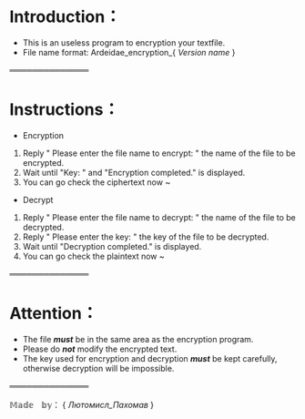 # Introduction：

- This is an useless program to encryption your textfile.
- File name format:    Ardeidae_encryption_{ _Version name_ }

══════════════

# Instructions：

- Encryption

 1. Reply " Please enter the file name to encrypt: " the name of the file to be encrypted.
 2. Wait until "Key: " and "Encryption completed." is displayed.
 3. You can go check the ciphertext now ~

- Decrypt

 1. Reply " Please enter the file name to decrypt: " the name of the file to be decrypted.
 2. Reply " Please enter the key: " the key of the file to be decrypted.
 3. Wait until "Decryption completed." is displayed.
 4. You can go check the plaintext now ~

══════════════

# Attention：

- The file **_must_** be in the same area as the encryption program.
- Please do **_not_** modify the encrypted text.
- The key used for encryption and decryption **_must_** be kept carefully, otherwise decryption will be impossible.

══════════════

𝕄𝕒𝕕𝕖　𝕓𝕪： { _Лютомисл_Пахомав_ }
